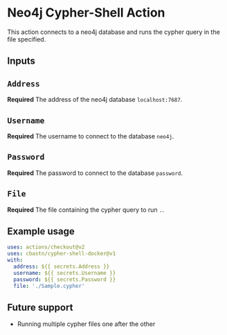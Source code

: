 # Neo4j Cypher-Shell Action

This action connects to a neo4j database and runs the cypher query in the file specified. 

## Inputs

## `Address`

**Required** The address of the neo4j database `localhost:7687`.

## `Username`

**Required** The username to connect to the database `neo4j`.

## `Password`

**Required** The password to connect to the database `password`.

## `File`

**Required** The file containing the cypher query to run `.`.

## Example usage

```yaml
uses: actions/checkout@v2
uses: cbastn/cypher-shell-docker@v1
with:
  address: ${{ secrets.Address }}
  username: ${{ secrets.Username }}
  password: ${{ secrets.Password }}
  file: './Sample.cypher'
```
## Future support 

- Running multiple cypher files one after the other
